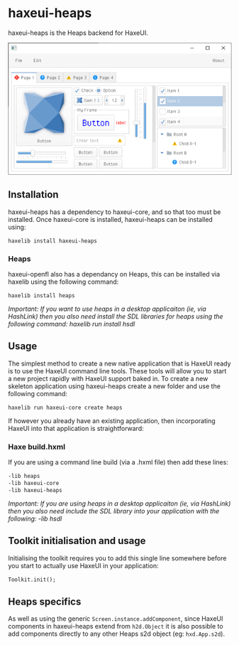 haxeui-heaps
================================

haxeui-heaps is the Heaps backend for HaxeUI.

![](./_assets/haxeui-heaps-preview.png)

## Installation
haxeui-heaps has a dependency to haxeui-core, and so that too must be installed. Once haxeui-core is installed, haxeui-heaps can be installed using:

```
haxelib install haxeui-heaps
```

### Heaps
haxeui-openfl also has a dependancy on Heaps, this can be installed via haxelib using the following command:

```
haxelib install heaps
```

_Important: If you want to use heaps in a desktop applicaiton (ie, via HashLink) then you also need install the SDL libraries for heaps using the following command: haxelib run install hsdl_

## Usage
The simplest method to create a new native application that is HaxeUI ready is to use the HaxeUI command line tools. These tools will allow you to start a new project rapidly with HaxeUI support baked in. To create a new skeleton application using haxeui-heaps create a new folder and use the following command:

```
haxelib run haxeui-core create heaps
```

If however you already have an existing application, then incorporating HaxeUI into that application is straightforward:

### Haxe build.hxml

If you are using a command line build (via a .hxml file) then add these lines:

```
-lib heaps
-lib haxeui-core
-lib haxeui-heaps
```

_Important: If you are using heaps in a desktop applicaiton (ie, via HashLink) then you also need include the SDL library into your application with the following: -lib hsdl_

## Toolkit initialisation and usage
Initialising the toolkit requires you to add this single line somewhere before you start to actually use HaxeUI in your application:

```haxe
Toolkit.init();
```

## Heaps specifics
As well as using the generic `Screen.instance.addComponent`, since HaxeUI components in haxeui-heaps extend from `h2d.Object` it is also possible to add components directly to any other Heaps s2d object (eg: `hxd.App.s2d`).
